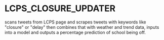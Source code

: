 # LCPS_CLOSURE_UPDATER
scans tweets from LCPS page and scrapes tweets with keywords like "closure" or "delay" then combines that with weather and trend data, inputs into a model and outputs a percentage prediction of school being off.
